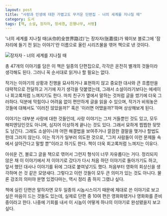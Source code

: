 ```yaml
---
layout: post
title: "사랑과 인생에 대한 가볍고도 무거운 단편집 - 너의 세계를 지나칠 때"
category: 도서
tags: [책, 소설, 장자자, 정세경, 은행나무, 서평]
---
```


'너의 세계를 지나칠 때(从你的全世界路过)'는 장자자(张嘉佳)가 웨이보 블로그에 '잠자리에 들기 전 읽는 이야기'란 이름으로 올린 시리즈물을 엮어 책으로 낸 것이다.

![장자자 - 너의 세계를 지나칠 때](https://lh3.googleusercontent.com/7lsE65DGiE6WgRa2yj5fF15dpyQKRzDY1_eniU7fusCecLDeBLiA9NK3HSPsM41AEwhpVG6K4A=s360 "사랑과 인생에 대한 이야기를 담은 단편집이다.")

총 47개의 이야기를 담은 이 책은 일종의 단편집으로,
각각은 온전히 별개의 것들이라 생각해도 된다.
그러니 꼭 순서대로 읽거나 할 필요는 없다.

작가는 이야기의 상황과 진행을 묘사하거나 표현하지 않고
중요한 대사와 큰 흐름만을 대략적으로 전달하고 거기에 자기 생각을 덧붙였는데,
그래서 소설이라기보다는 에세이나 회고록처럼 느껴지기도 한다.
마치 친구가 옆에서 말하는 것처럼 글을 썼기에 더욱 그러하다.
덕분에 막힘이나 어려움 없이 편안하게 글을 읽을 수 있으며,
작가가 비워놓은 것들에 대해서도 '이러진 않았을까?' 혹은 '이러면 어땠을까?'하며 상상해보게 된다.

이야기는 대부분 사랑에 대한 것들인데,
사랑 이야기는 그저 거들뿐인 것도 있고,
모두 해피엔딩인것도 아니며,
심지어 이상하게 끝나는 것도 있다.
그래서 묘하게 찝찝한 뒷맛도 남긴다.
그래도 소설이니까 어떤 해결법을 보여주거나 깔끔한 결말을 맺거나 할법도 한데 그러지 않는다.
이는 작가가 일부러 의도한 것으로,
"그저 사람들이 이런 문제들 속에서 살아간다고 말할 뿐"이라고 하기도 한다.
책이 더욱 회고록처럼 느껴지는 이유다.

아쉬운 건, 블로그 글을 책으로 엮어서 그런지 형식이 너무 자유롭다는 거다.
정리되지 않은 채 이 이야기에서 저 이야기로 갔다가 다시 처음 하던 이야기로 돌아가기도 하고,
앞서 했던 대사나 이야기를 뒤에 그대로 붙여넣기도 했다.
처음부터 영화의 회상신을 생각하며 쓴 것 같은 모양새다.
그렇다고 이런 것들이 모두 큰 의미가 있는 것도 아니다.
물론 강조의 의미야 분명 있겠다마는, 역시 정리 좀 하지 그랬냐 싶다.

책에 실린 단편은 말하자면 모두 일종의 시놉시스이기 때문에
제대로 쓴 이야기로 보고 싶은 마음이 드는 것들도 있는데,
실제로 단편 중 10여 편은 영화화됐거나 영화화를 준비 중이라고 한다.
나중에 기회를 내서 이 시놉이 어떻게 하나의 이야기로 완성됐을지 보고 싶다.
